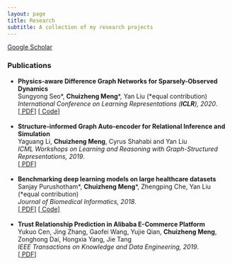 ```yaml
---
layout: page
title: Research
subtitle: A collection of my research projects
---
```


[<i class="fa fa-mortar-board"></i> Google Scholar](https://scholar.google.com/citations?user=nzkOdekAAAAJ&hl=en)

### Publications

<ul>

<li><strong>Physics-aware Difference Graph Networks for Sparsely-Observed Dynamics</strong> <br />
Sungyong Seo*, <strong>Chuizheng Meng</strong>*, Yan Liu (*equal contribution) <br />
<em>International Conference on Learning Representations (<strong>ICLR</strong>), 2020</em>. <br />
<a href="https://openreview.net/pdf?id=r1gelyrtwH">[<i class="fa fa-file-pdf-o"></i> PDF]</a>
<a href="https://github.com/USC-Melady/ICLR2020-PADGN">[<i class="fa fa-github"></i> Code]</a> <br /><br /></li>

<li><strong>Structure-informed Graph Auto-encoder for Relational Inference and Simulation</strong> <br />
Yaguang Li, <strong>Chuizheng Meng</strong>, Cyrus Shahabi and Yan Liu <br />
<em>ICML Workshops on Learning and Reasoning with Graph-Structured Representations, 2019</em>. <br />
<a href="https://graphreason.github.io/papers/22.pdf">[<i class="fa fa-file-pdf-o"></i> PDF]</a><br /><br /></li>

<li><strong>Benchmarking deep learning models on large healthcare datasets</strong> <br />
Sanjay Purushotham*, <strong>Chuizheng Meng</strong>*, Zhengping Che, Yan Liu (*equal contribution) <br />
<em>Journal of Biomedical Informatics, 2018</em>. <br />
<a href="https://www.sciencedirect.com/science/article/pii/S1532046418300716">[<i class="fa fa-file-pdf-o"></i> PDF]</a>
<a href="https://github.com/USC-Melady/Benchmarking_DL_MIMICIII">[<i class="fa fa-github"></i> Code]</a> <br /><br /></li>

<li><strong>Trust Relationship Prediction in Alibaba E-Commerce Platform</strong> <br />
Yukuo Cen, Jing Zhang, Gaofei Wang, Yujie Qian, <strong>Chuizheng Meng</strong>, Zonghong Dai, Hongxia Yang, Jie Tang <br />
<em>IEEE Transactions on Knowledge and Data Engineering, 2019</em>. <br />
<a href="http://keg.cs.tsinghua.edu.cn/jietang/publications/TKDE19-Cen-et-al-Trust-Relationship-Prediction.pdf">[<i class="fa fa-file-pdf-o"></i> PDF]</a><br /><br /></li>

</ul>

<!-- ### Internships -->

[jie_tang]: http://keg.cs.tsinghua.edu.cn/jietang/ "Prof. Jie Tang"
[yan_liu]: http://www-bcf.usc.edu/~liu32/index.html "Prof. Yan Liu"
[mimic3]: https://mimic.physionet.org/ "MIMIC-III"
[sanjay]: http://www-scf.usc.edu/~spurusho/ "Dr. Sanjay Purushotham"